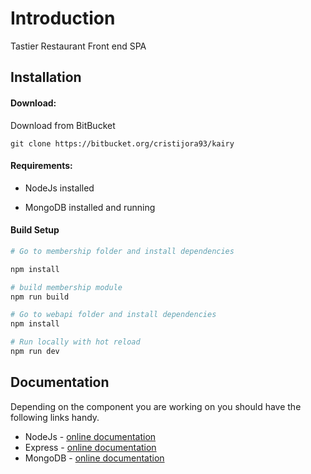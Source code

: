 Introduction
============

Tastier Restaurant Front end SPA

Installation
------------

#### Download:

Download from BitBucket

```
git clone https://bitbucket.org/cristijora93/kairy
```

#### Requirements:

* NodeJs installed

* MongoDB installed and running

#### Build Setup

``` bash
# Go to membership folder and install dependencies

npm install

# build membership module
npm run build

# Go to webapi folder and install dependencies
npm install

# Run locally with hot reload
npm run dev

```

Documentation
-------------
Depending on the component you are working on you should have the following links handy.
- NodeJs - [online documentation](https://nodejs.org/en/)
- Express - [online documentation](http://expressjs.com/)
- MongoDB - [online documentation](https://www.mongodb.com/)